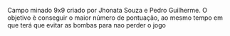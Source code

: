 Campo minado 9x9 criado por Jhonata Souza e Pedro Guilherme. O objetivo è conseguir o maior número de pontuação, ao mesmo tempo em que terá que evitar as bombas para nao perder o jogo

